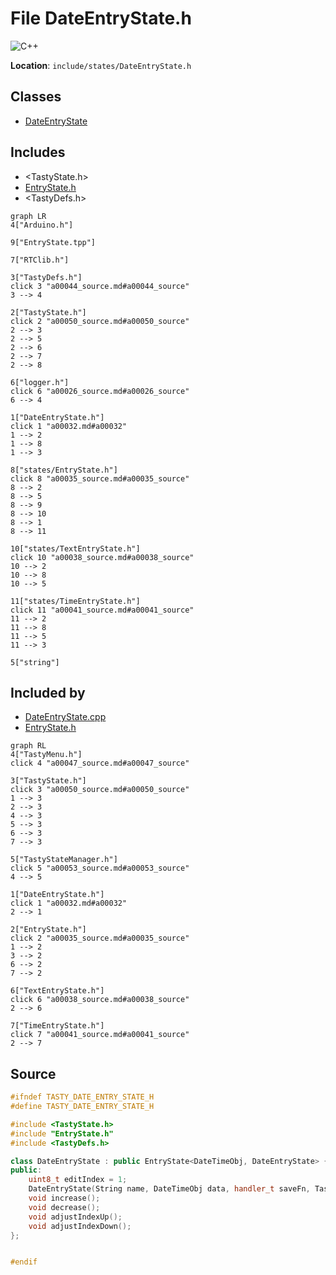 <a id="a00032"></a>
# File DateEntryState.h

![][C++]

**Location**: `include/states/DateEntryState.h`





## Classes

* [DateEntryState](a00080.md#a00080)

## Includes

* <TastyState.h>
* [EntryState.h](a00035.md#a00035)
* <TastyDefs.h>

```mermaid
graph LR
4["Arduino.h"]

9["EntryState.tpp"]

7["RTClib.h"]

3["TastyDefs.h"]
click 3 "a00044_source.md#a00044_source"
3 --> 4

2["TastyState.h"]
click 2 "a00050_source.md#a00050_source"
2 --> 3
2 --> 5
2 --> 6
2 --> 7
2 --> 8

6["logger.h"]
click 6 "a00026_source.md#a00026_source"
6 --> 4

1["DateEntryState.h"]
click 1 "a00032.md#a00032"
1 --> 2
1 --> 8
1 --> 3

8["states/EntryState.h"]
click 8 "a00035_source.md#a00035_source"
8 --> 2
8 --> 5
8 --> 9
8 --> 10
8 --> 1
8 --> 11

10["states/TextEntryState.h"]
click 10 "a00038_source.md#a00038_source"
10 --> 2
10 --> 8
10 --> 5

11["states/TimeEntryState.h"]
click 11 "a00041_source.md#a00041_source"
11 --> 2
11 --> 8
11 --> 5
11 --> 3

5["string"]

```

## Included by

* [DateEntryState.cpp](a00059.md#a00059)
* [EntryState.h](a00035.md#a00035)

```mermaid
graph RL
4["TastyMenu.h"]
click 4 "a00047_source.md#a00047_source"

3["TastyState.h"]
click 3 "a00050_source.md#a00050_source"
1 --> 3
2 --> 3
4 --> 3
5 --> 3
6 --> 3
7 --> 3

5["TastyStateManager.h"]
click 5 "a00053_source.md#a00053_source"
4 --> 5

1["DateEntryState.h"]
click 1 "a00032.md#a00032"
2 --> 1

2["EntryState.h"]
click 2 "a00035_source.md#a00035_source"
1 --> 2
3 --> 2
6 --> 2
7 --> 2

6["TextEntryState.h"]
click 6 "a00038_source.md#a00038_source"
2 --> 6

7["TimeEntryState.h"]
click 7 "a00041_source.md#a00041_source"
2 --> 7

```

## Source

```cpp
#ifndef TASTY_DATE_ENTRY_STATE_H
#define TASTY_DATE_ENTRY_STATE_H

#include <TastyState.h>
#include "EntryState.h"
#include <TastyDefs.h>

class DateEntryState : public EntryState<DateTimeObj, DateEntryState> {
public:
    uint8_t editIndex = 1;
    DateEntryState(String name, DateTimeObj data, handler_t saveFn, TastyState* returnState);
    void increase();
    void decrease();
    void adjustIndexUp();
    void adjustIndexDown();
};


#endif
```

[public]: https://img.shields.io/badge/-public-brightgreen (public)
[C++]: https://img.shields.io/badge/language-C%2B%2B-blue (C++)
[static]: https://img.shields.io/badge/-static-lightgrey (static)
[private]: https://img.shields.io/badge/-private-red (private)